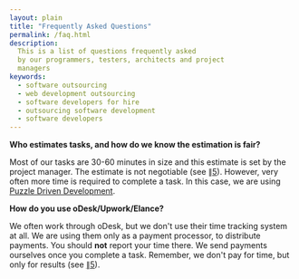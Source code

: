 ```yaml
---
layout: plain
title: "Frequently Asked Questions"
permalink: /faq.html
description:
  This is a list of questions frequently asked
  by our programmers, testers, architects and project
  managers
keywords:
  - software outsourcing
  - web development outsourcing
  - software developers for hire
  - outsourcing software development
  - software developers
---
```


**Who estimates tasks, and how do we know the estimation is fair?**

Most of our tasks are 30-60 minutes in size and this estimate
is set by the project manager. The estimate is not negotiable
(see [&par;5](/policy.html#5)). However, very often more time is
required to complete a task. In this case, we are using
[Puzzle Driven Development](http://www.yegor256.com/2009/03/04/pdd.html).

**How do you use oDesk/Upwork/Elance?**

We often work through oDesk, but we don't use their time tracking
system at all. We are using them only as a payment processor, to
distribute payments. You should **not** report your time there. We
send payments ourselves once you complete a task. Remember,
we don't pay for time, but only for results (see [&par;5](/policy.html#5)).

